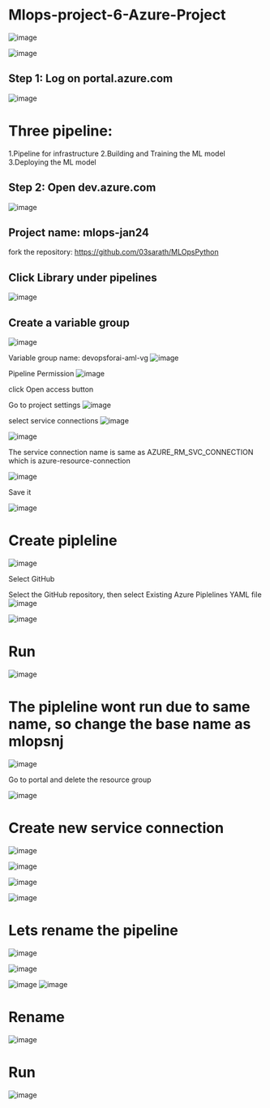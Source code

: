# Mlops-project-6-Azure-Project

![image](https://github.com/nibinkjoseph/Mlops-project-6--Azure-Project/assets/63180074/86e24ec1-f946-4707-b0ab-9bb091777a26)

![image](https://github.com/nibinkjoseph/Mlops-project-6--Azure-Project/assets/63180074/1b05700d-043c-4a54-8918-5a7252d81d25)

## Step 1: Log on portal.azure.com

![image](https://github.com/nibinkjoseph/Mlops-project-6--Azure-Project/assets/63180074/9aff1573-59ab-4cee-928e-8f999dbb5e4b)


# Three pipeline:

1.Pipeline for infrastructure
2.Building and Training the ML model
3.Deploying the ML model

## Step 2: Open dev.azure.com
![image](https://github.com/nibinkjoseph/Mlops-project-6--Azure-Project/assets/63180074/1b27dd8c-9aab-4860-bd4a-890c97dc1142)

## Project name: mlops-jan24

fork the repository: https://github.com/03sarath/MLOpsPython

## Click Library under pipelines
![image](https://github.com/nibinkjoseph/Mlops-project-6--Azure-Project/assets/63180074/95398bb4-f145-4e89-8422-9b373d8c74ab)

## Create a variable group
![image](https://github.com/nibinkjoseph/Mlops-project-6--Azure-Project/assets/63180074/75fb89e2-9851-49a8-993a-f16fc6878f9e)

Variable group name: devopsforai-aml-vg
![image](https://github.com/nibinkjoseph/Mlops-project-6--Azure-Project/assets/63180074/4f3f240f-4291-4b36-ac51-f31b45e1516c)

Pipeline Permission
![image](https://github.com/nibinkjoseph/Mlops-project-6--Azure-Project/assets/63180074/360c84f2-5ee7-4209-bb61-490b89befc6a)

click Open access button

Go to project settings
![image](https://github.com/nibinkjoseph/Mlops-project-6--Azure-Project/assets/63180074/78f244bf-1931-4716-acef-1d16e3753d05)

select service connections
![image](https://github.com/nibinkjoseph/Mlops-project-6--Azure-Project/assets/63180074/f948d075-0e80-4f90-a572-9c6ba320cbc5)

![image](https://github.com/nibinkjoseph/Mlops-project-6--Azure-Project/assets/63180074/48f07ee3-aae6-4c2c-9939-629081985fe4)

The service connection name is same as AZURE_RM_SVC_CONNECTION
which is azure-resource-connection

![image](https://github.com/nibinkjoseph/Mlops-project-6--Azure-Project/assets/63180074/70237cab-f77c-4798-921b-ccdcf3791212)

Save it

![image](https://github.com/nibinkjoseph/Mlops-project-6--Azure-Project/assets/63180074/d43eabad-9103-4123-8e84-ffdf221ffedb)


# Create pipleline 
![image](https://github.com/nibinkjoseph/Mlops-project-6--Azure-Project/assets/63180074/7099367a-8efa-4f0a-8e4a-675a550362be)

Select GitHub

Select the GitHub repository, then select Existing Azure Piplelines YAML file
![image](https://github.com/nibinkjoseph/Mlops-project-6--Azure-Project/assets/63180074/d0a5ac36-beca-41b2-866e-0b43089c4c79)


![image](https://github.com/nibinkjoseph/Mlops-project-6--Azure-Project/assets/63180074/ed16082e-3f3d-4853-855c-866819050a91)

# Run
![image](https://github.com/nibinkjoseph/Mlops-project-6--Azure-Project/assets/63180074/273b563f-4745-414f-b4be-1185d120a34e)

# The pipleline wont run due to same name, so change the base name as mlopsnj
![image](https://github.com/nibinkjoseph/Mlops-project-6--Azure-Project/assets/63180074/8cb482ba-29e8-453c-9f74-ca9331bdbcda)

Go to portal and delete the resource group

![image](https://github.com/nibinkjoseph/Mlops-project-6--Azure-Project/assets/63180074/ec03cb70-c559-4ddf-9065-41cfef6bd500)

# Create new service connection
![image](https://github.com/nibinkjoseph/Mlops-project-6--Azure-Project/assets/63180074/8a9c6057-b20f-4019-8e6f-bacecd3574e5)

![image](https://github.com/nibinkjoseph/Mlops-project-6--Azure-Project/assets/63180074/6d044f9f-2f27-4a82-a680-57a7a60cc4f3)

![image](https://github.com/nibinkjoseph/Mlops-project-6--Azure-Project/assets/63180074/85d702ba-75ba-4b67-9f4b-cedfa10c3234)

![image](https://github.com/nibinkjoseph/Mlops-project-6--Azure-Project/assets/63180074/536a32e0-d06e-4be2-bcbb-7e69554a6096)

# Lets rename the pipeline
![image](https://github.com/nibinkjoseph/Mlops-project-6--Azure-Project/assets/63180074/2b0d8ff8-d5ae-4bbe-b5dc-7bd2895bf1a2)

![image](https://github.com/nibinkjoseph/Mlops-project-6--Azure-Project/assets/63180074/a183d426-fad8-4f53-9997-01fb8205aec0)

![image](https://github.com/nibinkjoseph/Mlops-project-6--Azure-Project/assets/63180074/8b7c576a-6ae2-4a13-b6c1-4f0525684c67)
![image](https://github.com/nibinkjoseph/Mlops-project-6--Azure-Project/assets/63180074/1dd1614c-760c-4fff-9582-f06648c125e6)

# Rename
![image](https://github.com/nibinkjoseph/Mlops-project-6--Azure-Project/assets/63180074/ef1e40fa-1b68-444d-82b7-6b69c1460bc3)

# Run
![image](https://github.com/nibinkjoseph/Mlops-project-6--Azure-Project/assets/63180074/1fd63962-aac8-4ad0-b8dd-2a55c883b855)



